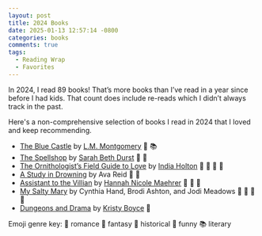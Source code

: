 ```yaml
---
layout: post
title: 2024 Books
date: 2025-01-13 12:57:14 -0800
categories: books
comments: true
tags:
  - Reading Wrap
  - Favorites
---
```

In 2024, I read 89 books! That’s more books than I’ve read in a year since before I had kids. That count does include re-reads which I didn’t always track in the past. 

Here's a non-comprehensive selection of books I read in 2024 that I loved and keep recommending. 

- [The Blue Castle](/2024/05-26-TheBlueCastle/) by [L.M. Montgomery](https://lmmonline.org/) 💖 📚
- [The Spellshop](/2024/09-03-TheSpellshop/) by [Sarah Beth Durst](http://sarahbethdurst.com) 💖 🦄
- [The Ornithologist’s Field Guide to Love](/2024/07-14-TheOrnithologistsFieldGuide/) by [India Holton](https://www.indiaholton.com) 💖 🦄 📜 🤣
- [A Study in Drowning](https://www.harpercollins.com/products/a-study-in-drowning-collectors-deluxe-limited-edition-ava-reid?variant=42431715934242) by Ava Reid 💖 🦄
- [Assistant to the Villian](https://hannahnicolemae.com/assistant-to-the-villain/) by [Hannah Nicole Maehrer](https://hannahnicolemae.com) 💖 🦄 🤣
- [My Salty Mary](/2024/09-09-MySaltyMary/) by Cynthia Hand, Brodi Ashton, and Jodi Meadows 💖 🦄 📜 🤣
- [Dungeons and Drama](https://www.kristyboyceauthor.com/dungeons-drama) by [Kristy Boyce](https://www.kristyboyceauthor.com) 💖

Emoji genre key:
💖 romance
🦄 fantasy
📜 historical
🤣 funny
📚 literary
